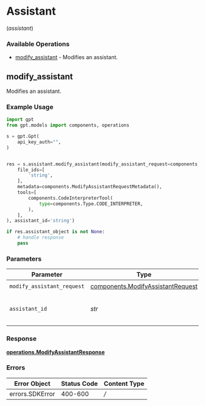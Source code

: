 # Assistant
(*assistant*)

### Available Operations

* [modify_assistant](#modify_assistant) - Modifies an assistant.

## modify_assistant

Modifies an assistant.

### Example Usage

```python
import gpt
from gpt.models import components, operations

s = gpt.Gpt(
    api_key_auth="",
)


res = s.assistant.modify_assistant(modify_assistant_request=components.ModifyAssistantRequest(
    file_ids=[
        'string',
    ],
    metadata=components.ModifyAssistantRequestMetadata(),
    tools=[
        components.CodeInterpreterTool(
            type=components.Type.CODE_INTERPRETER,
        ),
    ],
), assistant_id='string')

if res.assistant_object is not None:
    # handle response
    pass
```

### Parameters

| Parameter                                                                              | Type                                                                                   | Required                                                                               | Description                                                                            |
| -------------------------------------------------------------------------------------- | -------------------------------------------------------------------------------------- | -------------------------------------------------------------------------------------- | -------------------------------------------------------------------------------------- |
| `modify_assistant_request`                                                             | [components.ModifyAssistantRequest](../../models/components/modifyassistantrequest.md) | :heavy_check_mark:                                                                     | N/A                                                                                    |
| `assistant_id`                                                                         | *str*                                                                                  | :heavy_check_mark:                                                                     | The ID of the assistant to modify.                                                     |


### Response

**[operations.ModifyAssistantResponse](../../models/operations/modifyassistantresponse.md)**
### Errors

| Error Object    | Status Code     | Content Type    |
| --------------- | --------------- | --------------- |
| errors.SDKError | 400-600         | */*             |
